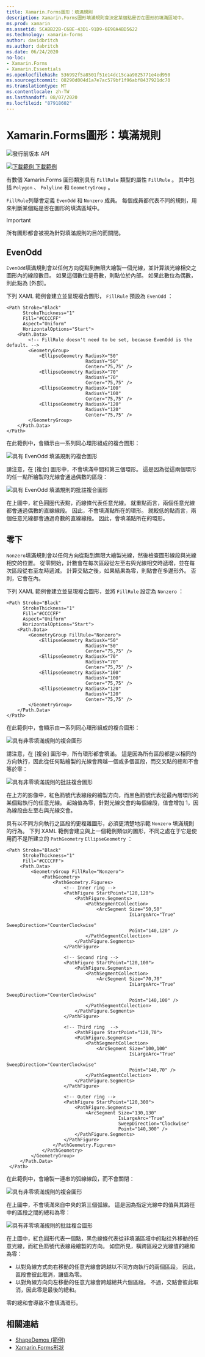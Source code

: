 ```yaml
---
title: Xamarin.Forms圖形：填滿規則
description: Xamarin.Forms圖形填滿規則會決定某個點是否在圖形的填滿區域中。
ms.prod: xamarin
ms.assetid: 5CABB22B-C6BE-43D1-91D9-6E90A4BD5622
ms.technology: xamarin-forms
author: davidbritch
ms.author: dabritch
ms.date: 06/24/2020
no-loc:
- Xamarin.Forms
- Xamarin.Essentials
ms.openlocfilehash: 536992f5a8501f51e14dc15caa9825771e4ed950
ms.sourcegitcommit: 08290d004d1a7e7ac579bf1f96abf8437921dc70
ms.translationtype: MT
ms.contentlocale: zh-TW
ms.lasthandoff: 08/07/2020
ms.locfileid: "87918602"
---
```

# <a name="no-locxamarinforms-shapes-fill-rules"></a>Xamarin.Forms圖形：填滿規則

![發行前版本 API](~/media/shared/preview.png)

[![下載範例](~/media/shared/download.png) 下載範例](https://docs.microsoft.com/samples/xamarin/xamarin-forms-samples/userinterface-shapesdemos/)

有數個 Xamarin.Forms 圖形類別具有 `FillRule` 類型的屬性 `FillRule` 。 其中包括 `Polygon` 、 `Polyline` 和 `GeometryGroup` 。

`FillRule`列舉會定義 `EvenOdd` 和 `Nonzero` 成員。 每個成員都代表不同的規則，用來判斷某個點是否在圖形的填滿區域中。

> [!IMPORTANT]
> 所有圖形都會被視為針對填滿規則的目的而關閉。

## <a name="evenodd"></a>EvenOdd

`EvenOdd`填滿規則會以任何方向從點到無限大繪製一個光線，並計算該光線相交之圖形內的線段數目。 如果這個數位是奇數，則點位於內部。 如果此數位為偶數，則此點為 [外部]。

下列 XAML 範例會建立並呈現複合圖形， `FillRule` 預設為 `EvenOdd` ：

```xaml
<Path Stroke="Black"
      StrokeThickness="1"
      Fill="#CCCCFF"
      Aspect="Uniform"
      HorizontalOptions="Start">
    <Path.Data>
        <!-- FillRule doesn't need to be set, because EvenOdd is the default. -->
        <GeometryGroup>
            <EllipseGeometry RadiusX="50"
                             RadiusY="50"
                             Center="75,75" />
            <EllipseGeometry RadiusX="70"
                             RadiusY="70"
                             Center="75,75" />
            <EllipseGeometry RadiusX="100"
                             RadiusY="100"
                             Center="75,75" />
            <EllipseGeometry RadiusX="120"
                             RadiusY="120"
                             Center="75,75" />
        </GeometryGroup>
    </Path.Data>
</Path>
```

在此範例中，會顯示由一系列同心環形組成的複合圖形：

![具有 EvenOdd 填滿規則的複合圖形](fillrule-images/evenodd.png "具有 EvenOdd 填滿規則的複合圖形")

請注意，在 [複合] 圖形中，不會填滿中間和第三個環形。 這是因為從這兩個環形的任一點所繪製的光線會通過偶數的區段：

![具有 EvenOdd 填滿規則的批註複合圖形](fillrule-images/evenodd-annotated.png "具有 EvenOdd 填滿規則的批註複合圖形")

在上圖中，紅色圓圈代表點，而線條代表任意光線。 就重點而言，兩個任意光線都會通過偶數的直線線段。 因此，不會填滿點所在的環形。 就較低的點而言，兩個任意光線都會通過奇數的直線線段。 因此，會填滿點所在的環形。

## <a name="nonzero"></a>零下

`Nonzero`填滿規則會以任何方向從點到無限大繪製光線，然後檢查圖形線段與光線相交的位置。 從零開始，計數會在每次區段從左至右與光線相交時遞增，並在每次區段從右至左時遞減。 計算交點之後，如果結果為零，則點會在多邊形外。 否則，它會在內。

下列 XAML 範例會建立並呈現複合圖形，並將 `FillRule` 設定為 `Nonzero` ：

```xaml
<Path Stroke="Black"
      StrokeThickness="1"
      Fill="#CCCCFF"
      Aspect="Uniform"
      HorizontalOptions="Start">
    <Path.Data>
        <GeometryGroup FillRule="Nonzero">
            <EllipseGeometry RadiusX="50"
                             RadiusY="50"
                             Center="75,75" />
            <EllipseGeometry RadiusX="70"
                             RadiusY="70"
                             Center="75,75" />
            <EllipseGeometry RadiusX="100"
                             RadiusY="100"
                             Center="75,75" />
            <EllipseGeometry RadiusX="120"
                             RadiusY="120"
                             Center="75,75" />
        </GeometryGroup>
    </Path.Data>
</Path>
```

在此範例中，會顯示由一系列同心環形組成的複合圖形：

![具有非零填滿規則的複合圖形](fillrule-images/nonzero.png "具有非零填滿規則的複合圖形")

請注意，在 [複合] 圖形中，所有環形都會填滿。 這是因為所有區段都是以相同的方向執行，因此從任何點繪製的光線會跨越一個或多個區段，而交叉點的總和不會等於零：

![具有非零填滿規則的批註複合圖形](fillrule-images/nonzero-annotated.png "具有非零填滿規則的批註複合圖形")

在上方的影像中，紅色箭號代表線段的繪製方向，而黑色箭號代表從最內層環形的某個點執行的任意光線。 起始值為零，針對光線交會的每個線段，值會增加 1，因為線段由左至右與光線交會。

具有以不同方向執行之區段的更複雜圖形，必須更清楚地示範 `Nonzero` 填滿規則的行為。 下列 XAML 範例會建立與上一個範例類似的圖形，不同之處在于它是使用而不是所建立的 `PathGeometry` `EllipseGeometry` ：

```xaml
<Path Stroke="Black"
      StrokeThickness="1"
      Fill="#CCCCFF">
     <Path.Data>
         <GeometryGroup FillRule="Nonzero">
             <PathGeometry>
                 <PathGeometry.Figures>
                     <!-- Inner ring -->
                     <PathFigure StartPoint="120,120">
                         <PathFigure.Segments>
                             <PathSegmentCollection>
                                 <ArcSegment Size="50,50"
                                             IsLargeArc="True"
                                             SweepDirection="CounterClockwise"
                                             Point="140,120" />
                             </PathSegmentCollection>
                         </PathFigure.Segments>
                     </PathFigure>

                     <!-- Second ring -->
                     <PathFigure StartPoint="120,100">
                         <PathFigure.Segments>
                             <PathSegmentCollection>
                                 <ArcSegment Size="70,70"
                                             IsLargeArc="True"
                                             SweepDirection="CounterClockwise"
                                             Point="140,100" />
                             </PathSegmentCollection>
                         </PathFigure.Segments>
                     </PathFigure>

                     <!-- Third ring  -->
                         <PathFigure StartPoint="120,70">
                         <PathFigure.Segments>
                             <PathSegmentCollection>
                                 <ArcSegment Size="100,100"
                                             IsLargeArc="True"
                                             SweepDirection="CounterClockwise"
                                             Point="140,70" />
                             </PathSegmentCollection>
                         </PathFigure.Segments>
                     </PathFigure>

                     <!-- Outer ring -->
                     <PathFigure StartPoint="120,300">
                         <PathFigure.Segments>
                             <ArcSegment Size="130,130"
                                         IsLargeArc="True"
                                         SweepDirection="Clockwise"
                                         Point="140,300" />
                         </PathFigure.Segments>
                     </PathFigure>
                 </PathGeometry.Figures>
             </PathGeometry>
         </GeometryGroup>
     </Path.Data>
 </Path>
```

在此範例中，會繪製一連串的弧線線段，而不會關閉：

![具有非零填滿規則的複合圖形](fillrule-images/nonzero-gaps.png "具有非零填滿規則的複合圖形")

在上圖中，不會填滿來自中央的第三個弧線。 這是因為指定光線中的值與其路徑中的區段之間的總和為零：

![具有非零填滿規則的批註複合圖形](fillrule-images/nonzero-gaps-annotated.png "具有非零填滿規則的批註複合圖形")

在上圖中，紅色圓形代表一個點，黑色線條代表從非填滿區域中的點往外移動的任意光線，而紅色箭號代表線段繪製的方向。 如您所見，橫跨區段之光線值的總和為零：

- 以對角線方式向右移動的任意光線會跨越以不同方向執行的兩個區段。 因此，區段會彼此取消，讓值為零。
- 以對角線方向向左移動的任意光線會跨越總共六個區段。 不過，交點會彼此取消，因此零是最後的總和。

零的總和會導致不會填滿環形。

## <a name="related-links"></a>相關連結

- [ShapeDemos (範例) ](https://docs.microsoft.com/samples/xamarin/xamarin-forms-samples/userinterface-shapesdemos/)
- [Xamarin.Forms形狀](index.md)
